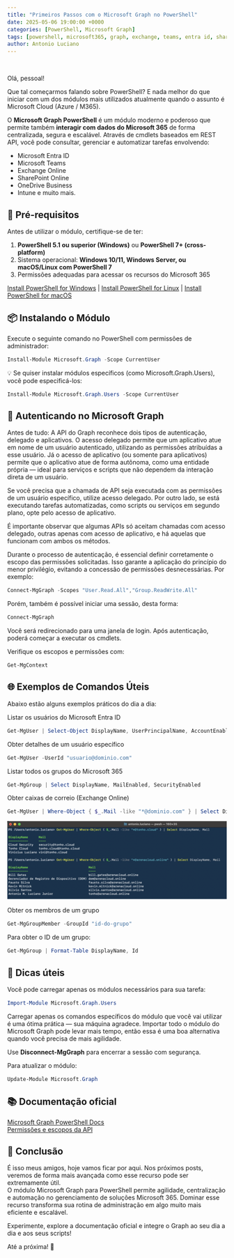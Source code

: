 ```yaml
---
title: "Primeiros Passos com o Microsoft Graph no PowerShell"
date: 2025-05-06 19:00:00 +0000
categories: [PowerShell, Microsoft Graph]
tags: [powershell, microsoft365, graph, exchange, teams, entra id, sharepoint]
author: Antonio Luciano
---
```

<br>  <!-- Quebra de linha -->

Olá, pessoal!

Que tal começarmos falando sobre PowerShell? E nada melhor do que iniciar com um dos módulos mais utilizados atualmente quando o assunto é Microsoft Cloud (Azure / M365).

O **Microsoft Graph PowerShell** é um módulo moderno e poderoso que permite também **interagir com dados do Microsoft 365** de forma centralizada, segura e escalável. Através de cmdlets baseados em REST API, você pode consultar, gerenciar e automatizar tarefas envolvendo:

- Microsoft Entra ID
- Microsoft Teams
- Exchange Online
- SharePoint Online
- OneDrive Business
- Intune e muito mais.

## 🧰 Pré-requisitos

Antes de utilizar o módulo, certifique-se de ter:

1. **PowerShell 5.1 ou superior (Windows)** ou **PowerShell 7+ (cross-platform)**
2. Sistema operacional: **Windows 10/11, Windows Server, ou macOS/Linux com PowerShell 7**
3. Permissões adequadas para acessar os recursos do Microsoft 365

<a href="https://learn.microsoft.com/en-us/powershell/scripting/install/installing-powershell-on-windows?view=powershell-7.5" target="_blank" rel="noopener noreferrer">Install PowerShell for Windows</a> | <a href="https://learn.microsoft.com/en-us/powershell/scripting/install/installing-powershell-on-linux?view=powershell-7.5 " target="_blank" rel="noopener noreferrer">Install PowerShell for Linux</a> | <a href="https://learn.microsoft.com/en-us/powershell/scripting/install/installing-powershell-on-macos?view=powershell-7.5" target="_blank" rel="noopener noreferrer">Install PowerShell for macOS</a><br>

## 📦 Instalando o Módulo

Execute o seguinte comando no PowerShell com permissões de administrador:

```powershell
Install-Module Microsoft.Graph -Scope CurrentUser
```

💡 Se quiser instalar módulos específicos (como Microsoft.Graph.Users), você pode especificá-los:

```powershell
Install-Module Microsoft.Graph.Users -Scope CurrentUser
```

## 🔐 Autenticando no Microsoft Graph

Antes de tudo: A API do Graph reconhece dois tipos de autenticação, delegado e aplicativos.
O acesso delegado permite que um aplicativo atue em nome de um usuário autenticado, utilizando as permissões atribuídas a esse usuário. Já o acesso de aplicativo (ou somente para aplicativos) permite que o aplicativo atue de forma autônoma, como uma entidade própria — ideal para serviços e scripts que não dependem da interação direta de um usuário.

Se você precisa que a chamada de API seja executada com as permissões de um usuário específico, utilize acesso delegado. Por outro lado, se está executando tarefas automatizadas, como scripts ou serviços em segundo plano, opte pelo acesso de aplicativo.

É importante observar que algumas APIs só aceitam chamadas com acesso delegado, outras apenas com acesso de aplicativo, e há aquelas que funcionam com ambos os métodos.

Durante o processo de autenticação, é essencial definir corretamente o escopo das permissões solicitadas. Isso garante a aplicação do princípio do menor privilégio, evitando a concessão de permissões desnecessárias. Por exemplo:

```powershell
Connect-MgGraph -Scopes "User.Read.All","Group.ReadWrite.All"
```

Porém, também é possível iniciar uma sessão, desta forma:

```powershell
Connect-MgGraph
```
Você será redirecionado para uma janela de login. Após autenticação, poderá começar a executar os cmdlets.

Verifique os escopos e permissões com:

```powershell
Get-MgContext
```

## 🌐 Exemplos de Comandos Úteis

Abaixo estão alguns exemplos práticos do dia a dia:

Listar os usuários do Microsoft Entra ID
```powershell
Get-MgUser | Select-Object DisplayName, UserPrincipalName, AccountEnabled
```
Obter detalhes de um usuário específico
```powershell
Get-MgUser -UserId "usuario@dominio.com"
```
Listar todos os grupos do Microsoft 365
```powershell
Get-MgGroup | Select DisplayName, MailEnabled, SecurityEnabled
```
Obter caixas de correio (Exchange Online)
```powershell
Get-MgUser | Where-Object { $_.Mail -like "*@dominio.com" } | Select DisplayName, Mail
```
![Cmdlet Get-MgUser](/assets/images/saida-powershell.png)

Obter os membros de um grupo
```powershell
Get-MgGroupMember -GroupId "id-do-grupo"
```
Para obter o ID de um grupo:
```powershell
Get-MgGroup | Format-Table DisplayName, Id
```

## 📘 Dicas úteis

Você pode carregar apenas os módulos necessários para sua tarefa:
```powershell
Import-Module Microsoft.Graph.Users
```

Carregar apenas os comandos específicos do módulo que você vai utilizar é uma ótima prática — sua máquina agradece. Importar todo o módulo do Microsoft Graph pode levar mais tempo, então essa é uma boa alternativa quando você precisa de mais agilidade.

Use **Disconnect-MgGraph** para encerrar a sessão com segurança.

Para atualizar o módulo:
```powershell
Update-Module Microsoft.Graph
```

## 📚 Documentação oficial

<a href="https://learn.microsoft.com/en-us/powershell/microsoftgraph/overview?view=graph-powershell-1.0" target="_blank" rel="noopener noreferrer">Microsoft Graph PowerShell Docs</a><br>
<a href="https://learn.microsoft.com/en-us/graph/permissions-reference" target="_blank" rel="noopener noreferrer">Permissões e escopos da API</a>


## 🚀 Conclusão

É isso meus amigos, hoje vamos ficar por aqui. Nos próximos posts, veremos de forma mais avançada como esse recurso pode ser extremamente útil.<br>
O módulo Microsoft Graph para PowerShell permite agilidade, centralização e automação no gerenciamento de soluções Microsoft 365. Dominar esse recurso transforma sua rotina de administração em algo muito mais eficiente e escalável.

Experimente, explore a documentação oficial e integre o Graph ao seu dia a dia e aos seus scripts!

Até a próxima! 🤘